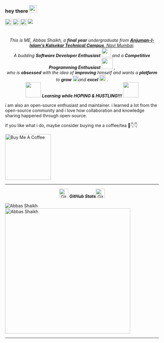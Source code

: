 ### hey there <img src="https://media.giphy.com/media/hvRJCLFzcasrR4ia7z/giphy.gif" width="25px">
<a href="https://discord.gg/v7G44BAf">
  <img align="left" alt="Abhishek's Discord" width="22px" src="https://raw.githubusercontent.com/peterthehan/peterthehan/master/assets/discord.svg" />
</a>
<a href="https://twitter.com/Shaikh_Abbas98">
  <img align="left" alt="Abbas Shaikh | Twitter" width="22px" src="https://raw.githubusercontent.com/peterthehan/peterthehan/master/assets/twitter.svg" />
</a>
<a href="https://www.linkedin.com/in/abbas-shaikh3/">
  <img align="left" alt="Abhishek's LinkedIN" width="22px" src="https://raw.githubusercontent.com/peterthehan/peterthehan/master/assets/linkedin.svg" />
</a>

![](https://visitor-badge.glitch.me/badge?page_id=Abbas12321.Abbas12321) 

<br />

<p align="center">
  <em>
    This is ME, Abbas Shaikh, a <b>final year</b> undergraduate from <a href="https://www.aiktc.ac.in/"> <b>Anjuman-I-Islam's Kalsekar Technical Campus</b>, Navi Mumbai</a>. <br>
    A budding <b>Software Developer Enthusiast</b> <img src="https://github.com/TheDudeThatCode/TheDudeThatCode/blob/master/Assets/Developer.gif" width="30px"> and a <b>Competitive Programming Enthusiast</b>&nbsp;<img src="https://github.com/TheDudeThatCode/TheDudeThatCode/blob/master/Assets/Designer.gif" width="36px">&nbsp,<br>who is <b>obsessed</b>
    with the idea of <b>improving</b> himself and wants a <b>platform</b> to 
    <b>grow</b> <img src="https://github.com/TheDudeThatCode/TheDudeThatCode/blob/master/Assets/Rocket.gif" width="18px">and 
    <b>excel</b> <img src="https://github.com/TheDudeThatCode/TheDudeThatCode/blob/master/Assets/Medal.gif" width="20px">&nbsp.
  </em> 
  <br>
  <img src="https://media.giphy.com/media/VgCDAzcKvsR6OM0uWg/giphy.gif" width="50" /> <b><i>Learning while HOPING & HUSTLING!!!</i></b> <img src="https://media.giphy.com/media/7j2hfyeVcDtf2/giphy.gif" width="50" />
</p>

i am also an open-source enthusiast and maintainer. i learned a lot from the open-source community and i love how collaboration and knowledge sharing happened through open-source.

  


if you like what i do, maybe consider buying me a coffee/tea 🥺👇👇

<a href="https://www.buymeacoffee.com/abbasshaikh1232" target="_blank"><img src="https://cdn.buymeacoffee.com/buttons/v2/default-red.png" alt="Buy Me A Coffee" width="150" ></a>


<hr>
  <p align="center">
 <img src="https://media.giphy.com/media/8UHRm5oY4k4FDxq5QG/giphy.gif" width="30px" alt="GitHub-Status"/>&nbsp;<i><b>GitHub Stats</b></i><img src="https://media.giphy.com/media/8UHRm5oY4k4FDxq5QG/giphy.gif" width="30px" alt="GitHub-Status"/></p>
<p><img align="left" src="https://github-readme-stats.vercel.app/api/top-langs?username=Abbas12321&show_icons=true&locale=en&layout=compact" alt="Abbas Shaikh" /></p>

<p>&nbsp;<img align="center" src="https://github-readme-stats.vercel.app/api?username=Abbas12321&show_icons=true&locale=en" alt="Abbas Shaikh" width="410" /></p>

<hr>





